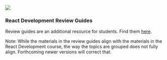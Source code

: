 ![](https://ga-dash.s3.amazonaws.com/production/assets/logo-9f88ae6c9c3871690e33280fcf557f33.png)

### React Development Review Guides

Review guides are an additional resource for students. Find them [here](https://git.generalassemb.ly/ed-product-library/react-review-guides/blob/master/README.md).

Note: While the materials in the review guides align with the materials in the React Development course, the way the topics are grouped does not fully align. Forthcoming newer versions will correct that.
